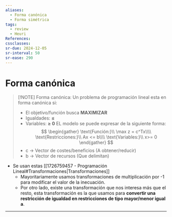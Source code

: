 ```yaml
---
aliases:
  - Forma canónica
  - Forma simétrica
tags:
  - review
  - Heuri
References: 
cssclasses: 
sr-due: 2024-12-05
sr-interval: 50
sr-ease: 290
---
```

# Forma canónica

> [!NOTE] Forma canónica:
> Un problema de programación lineal esta en forma canónica si: 
>+ El objetivo/función busca **MAXIMIZAR**
>+ Igualdades: **≤**
>+ Variables: **≥ 0**
>EL modelo se puede expresar de la siguiente forma:
>$$
\begin{gather}
\text{Función:}\\
\max z = c^Tx\\\\
\text{Restricciones:}\\
Ax <= b\\\\
\text{Variables:}\\
x>= 0
\end{gather}
>$$
>+ c → Vector de costes/beneficios (A obtener/reducir)
>+ b → Vector de recursos (Que delimitan)

+ Se usan estas [[1726759457 - Programación Lineal#Transformaciones|Transformaciones]]
	+ Mayoritariamente usamos transformaciones de multiplicación por -1 para modificar el valor de la inecuación. 
	+ Por otro lado, existe una transformación que nos interesa más que el resto, esta transformación es la que usamos para **convertir una restricción de igualdad en restricciones de tipo mayor/menor igual a**. 



***